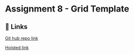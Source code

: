 # Assignment 8 - Grid Template






## 🔗 Links
[Git hub repo link](https://github.com/manasa8910/frid-template)

[Hoisted link](https://manasa8910.github.io/frid-template/)
